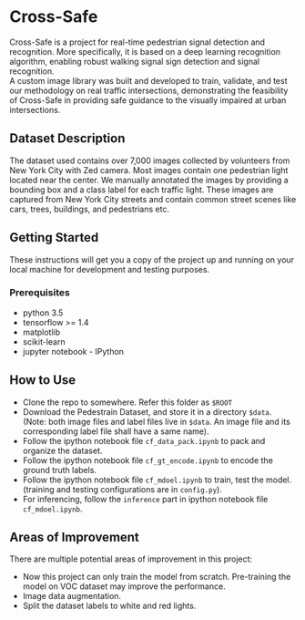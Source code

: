 # Cross-Safe
Cross-Safe is a project for real-time pedestrian signal detection and recognition. More specifically, it is based on a deep learning recognition algorithm, enabling robust walking signal sign detection and signal recognition.   
A custom image library was built and developed to train, validate, and test our methodology on real traffic intersections, demonstrating the feasibility of Cross-Safe in providing safe guidance to the visually impaired at urban intersections. 

## Dataset Description
The dataset used contains over 7,000 images collected by volunteers from New York City with Zed camera. Most images contain one pedestrian light located near the center. We manually annotated the images by providing a bounding box and a class label for each traffic light. These images are captured from New York City streets and contain common street scenes like cars, trees, buildings, and pedestrians etc.

## Getting Started
These instructions will get you a copy of the project up and running on your local machine for development and testing purposes.

### Prerequisites
* python 3.5  
* tensorflow >= 1.4  
* matplotlib  
* scikit-learn  
* jupyter notebook - IPython 

## How to Use
* Clone the repo to somewhere. Refer this folder as `$ROOT`
* Download the Pedestrain Dataset, and store it in a directory `$data`. (Note: both image files and label files live in `$data`. An image file and its corresponding label file shall have a same name).
* Follow the ipython notebook file `cf_data_pack.ipynb` to pack and organize the dataset.
* Follow the ipython notebook file `cf_gt_encode.ipynb` to encode the ground truth labels.
* Follow the ipython notebook file `cf_mdoel.ipynb` to train, test the model. (training and testing configurations are in `config.py`).
* For inferencing, follow the `inference` part in ipython notebook file `cf_mdoel.ipynb`.

## Areas of Improvement
There are multiple potential areas of improvement in this project:
* Now this project can only train the model from scratch. Pre-training the model on VOC dataset may improve the performance.
* Image data augmentation.
* Split the dataset labels to white and red lights.

